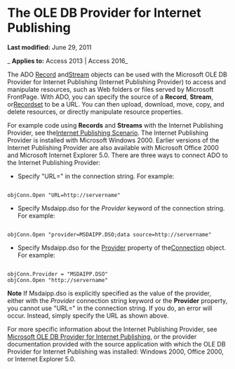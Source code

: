 
# The OLE DB Provider for Internet Publishing

 **Last modified:** June 29, 2011

 _ **Applies to:** Access 2013 | Access 2016_

The ADO [Record](817aaf13-78d4-1134-aa94-997e92077c22.md) and[Stream](d49b1514-e0b4-0aca-d5c2-8266f3f4fe65.md) objects can be used with the Microsoft OLE DB Provider for Internet Publishing (Internet Publishing Provider) to access and manipulate resources, such as Web folders or files served by Microsoft FrontPage. With ADO, you can specify the source of a **Record**, **Stream**, or[Recordset](0f963bf8-f066-dc8a-b754-f427de712df1.md) to be a URL. You can then upload, download, move, copy, and delete resources, or directly manipulate resource properties.

For example code using  **Records** and **Streams** with the Internet Publishing Provider, see the[Internet Publishing Scenario](25a3fa8b-86ec-9e72-5e62-bf0d849479b7.md).
The Internet Publishing Provider is installed with Microsoft Windows 2000. Earlier versions of the Internet Publishing Provider are also available with Microsoft Office 2000 and Microsoft Internet Explorer 5.0.
There are three ways to connect ADO to the Internet Publishing Provider:

- Specify "URL=" in the connection string. For example:
    
```
   
objConn.Open "URL=http://servername" 

```


    
    
- Specify Msdaipp.dso for the  _Provider_ keyword of the connection string. For example:
    
```
   
objConn.Open "provider=MSDAIPP.DSO;data source=http://servername" 

```


    
    
- Specify Msdaipp.dso for the [Provider](1b795f51-93d7-431c-b1fe-0db95f69a56a.md) property of the[Connection](c16023aa-0321-2513-ee71-255d6ffba03d.md) object. For example:
    
```
   
objConn.Provider = "MSDAIPP.DSO" 
objConn.Open "http://servername" 

```


    
    

 **Note**  If Msdaipp.dso is explicitly specified as the value of the provider, either with the  _Provider_ connection string keyword or the **Provider** property, you cannot use "URL=" in the connection string. If you do, an error will occur. Instead, simply specify the URL as shown above.

For more specific information about the Internet Publishing Provider, see [Microsoft OLE DB Provider for Internet Publishing](5d1e8db5-dabb-0914-e11e-e2eac72bfa77.md), or the provider documentation provided with the source application with which the OLE DB Provider for Internet Publishing was installed: Windows 2000, Office 2000, or Internet Explorer 5.0.
